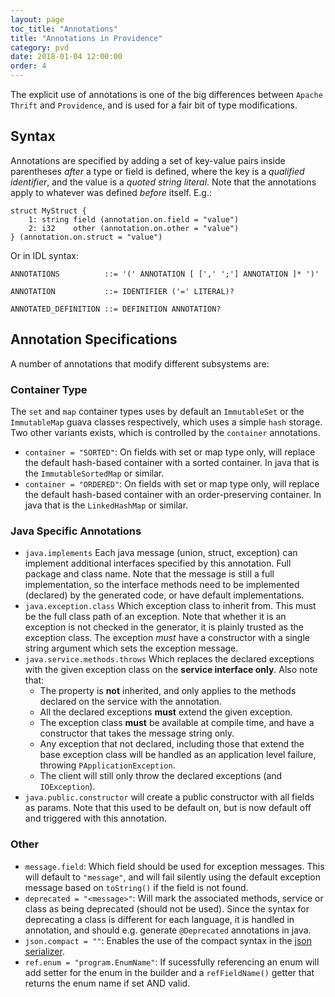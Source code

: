 ```yaml
---
layout: page
toc_title: "Annotations"
title: "Annotations in Providence"
category: pvd
date: 2018-01-04 12:00:00
order: 4
---
```


The explicit use of annotations is one of the big differences
between `Apache Thrift` and `Providence`, and is used for a fair
bit of type modifications.

## Syntax

Annotations are specified by adding a set of key-value pairs inside
parentheses *after* a type or field is defined, where the key is a
*qualified identifier*, and the value is a *quoted string literal*.
Note that the annotations apply to whatever was defined *before* itself.
E.g.:

```thrift
struct MyStruct {
    1: string field (annotation.on.field = "value")
    2: i32    other (annotation.on.other = "value")
} (annotation.on.struct = "value")
```

Or in IDL syntax:

```
ANNOTATIONS          ::= '(' ANNOTATION [ [',' ';'] ANNOTATION ]* ')'

ANNOTATION           ::= IDENTIFIER ('=' LITERAL)?

ANNOTATED_DEFINITION ::= DEFINITION ANNOTATION?
```

## Annotation Specifications

A number of annotations that modify different subsystems are:

### Container Type

The `set` and `map` container types uses by default an `ImmutableSet` or the
`ImmutableMap` guava classes respectively, which uses a simple `hash` storage.
Two other variants exists, which is controlled by the `container` annotations.

* `container = "SORTED"`: On fields with set or map type only, will replace the
  default hash-based container with a sorted container. In java that is the
  `ImmutableSortedMap` or similar.
* `container = "ORDERED"`: On fields with set or map type only, will replace the
  default hash-based container with an order-preserving container. In java that
  is the `LinkedHashMap` or similar.

### Java Specific Annotations

* `java.implements` Each java message (union, struct, exception) can implement
  additional interfaces specified by this annotation. Full package and class name.
  Note that the message is still a full implementation, so the interface methods
  need to be implemented (declared) by the generated code, or have default
  implementations.
* `java.exception.class` Which exception class to inherit from. This must be the
  full class path of an exception. Note that whether it is an exception is not
  checked in the generator, it is plainly trusted as the exception class.
  The exception *must* have a constructor with a single string argument which
  sets the exception message.
* `java.service.methods.throws` Which replaces the declared exceptions with the
  given exception class on the **service interface only**. Also note that:
    - The property is **not** inherited, and only applies to the methods declared on
      the service with the annotation.
    - All the declared exceptions **must** extend the given exception.
    - The exception class **must** be available at compile time, and have a
      constructor that takes the message string only.
    - Any exception that not declared, including those that extend the base exception
      class will be handled as an application level failure, throwing
      `PApplicationException`.
    - The client will still only throw the declared exceptions (and `IOException`).
* `java.public.constructor` will create a public constructor with all fields as
  params. Note that this used to be default on, but is now default off and triggered
  with this annotation.

### Other

- `message.field`: Which field should be used for exception messages.
  This will default to `"message"`, and will fail silently using the default exception
  message based on `toString()` if the field is not found.
- `deprecated = "<message>"`: Will mark the associated methods, service or class as
  being deprecated (should not be used). Since the syntax for deprecating a class
  is different for each language, it is handled in annotation, and should e.g.
  generate `@Deprecated` annotations in java.
- `json.compact = ""`: Enables the use of the compact syntax in the
  [json serializer](../dev/serializer-json.html).
- `ref.enum = "program.EnumName"`: If sucessfully referencing an enum will add
  setter for the enum in the builder and a `refFieldName()` getter that returns
  the enum name if set AND valid.
